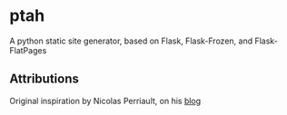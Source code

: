 ptah
====

A python static site generator, based on Flask, Flask-Frozen, and Flask-FlatPages

Attributions
------------
Original inspiration by Nicolas Perriault, on his [blog](https://nicolas.perriault.net/code/2012/dead-easy-yet-powerful-static-website-generator-with-flask/)


